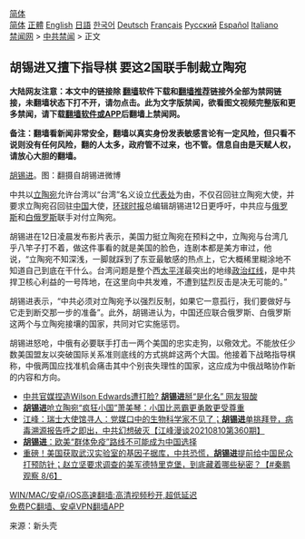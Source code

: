  <!-- 面包屑导航 --> <div class="breadcrumb"><!-- GTranslate: https://gtranslate.io/ -->  <div class="switcher notranslate">  <div class="selected">  <a href="#" onclick="return false;"> 简体</a>  </div>  <div class="option">  <a href="https://www.bannedbook.org" onclick="doGTranslate('zh-CN|zh-CN');jQuery('div.switcher div.selected a').html(jQuery(this).html());return false;" title="简体中文" class="nturl selected"> 简体</a>  <a href="https://www.bannedbook.org/zh-tw/" onclick="doGTranslate('zh-CN|zh-TW');jQuery('div.switcher div.selected a').html(jQuery(this).html());return false;" title="繁體中文" class="nturl"> 正體</a>  <a href="https://www.bannedbook.org/en/" onclick="doGTranslate('zh-CN|en');jQuery('div.switcher div.selected a').html(jQuery(this).html());return false;" title="English" class="nturl"> English</a>  <a href="https://www.bannedbook.org/ja/" onclick="doGTranslate('zh-CN|ja');jQuery('div.switcher div.selected a').html(jQuery(this).html());return false;" title="日本語" class="nturl"> 日語</a>  <a href="https://www.bannedbook.org/ko/" onclick="doGTranslate('zh-CN|ko');jQuery('div.switcher div.selected a').html(jQuery(this).html());return false;" title="한국어" class="nturl"> 한국어</a>  <a href="https://www.bannedbook.org/de/" onclick="doGTranslate('zh-CN|de');jQuery('div.switcher div.selected a').html(jQuery(this).html());return false;" title="Deutsch" class="nturl"> Deutsch</a>  <a href="https://www.bannedbook.org/fr/" onclick="doGTranslate('zh-CN|fr');jQuery('div.switcher div.selected a').html(jQuery(this).html());return false;" title="Français" class="nturl"> Français</a>  <a href="https://www.bannedbook.org/ru/" onclick="doGTranslate('zh-CN|ru');jQuery('div.switcher div.selected a').html(jQuery(this).html());return false;" title="Русский" class="nturl"> Русский</a>  <a href="https://www.bannedbook.org/es/" onclick="doGTranslate('zh-CN|es');jQuery('div.switcher div.selected a').html(jQuery(this).html());return false;" title="Español" class="nturl"> Español</a>  <a href="https://www.bannedbook.org/it/" onclick="doGTranslate('zh-CN|it');jQuery('div.switcher div.selected a').html(jQuery(this).html());return false;" title="Italiano" class="nturl"> Italiano</a>  </div>  </div>      <div class='breadcrumb-sub'><!-- Breadcrumb NavXT 6.3.0 --> <a href="https://www.bannedbook.org/" class="home">禁闻网</a> &gt; <a href="https://www.bannedbook.org/bnews/cbnews/" class="category">中共禁闻</a> &gt; 正文</div></div><h2>胡锡进又擅下指导棋 要这2国联手制裁立陶宛</h2> <p class="notice"><b>大陆网友注意：本文中的链接除 <a href="https://github.com/bannedbook/fanqiang" >翻墙</a>软件下载和<a href="https://github.com/killgcd/justmysocks/blob/master/README.md">翻墙推荐</a>链接外全部为禁网链接，未翻墙状态下打不开，请勿点击。此为文字版禁闻，欲看图文视频完整版和更多禁闻，请下载<a href="https://github.com/bannedbook/fanqiang">翻墙软件或APP</a>后翻墙上禁闻网。</p><p>备注：翻墙看新闻非常安全，翻墙以真实身份发表敏感言论有一定风险，但只看不说则没有任何风险，翻的人太多，政府管不过来，也不管。信息自由是天赋人权，请放心大胆的翻墙。</b></p>  <div class="entry"> <p id="conimg"><a href="https://www.bannedbook.org/bnews/tag/%e8%83%a1%e9%94%a1%e8%bf%9b/" class="st_tag internal_tag" rel="tag" title="标签 胡锡进 下的日志">胡锡进</a>。图：翻摄自胡锡进微博</p> <p>中共以<a href="https://www.bannedbook.org/bnews/tag/%e7%ab%8b%e9%99%b6%e5%ae%9b/" class="st_tag internal_tag" rel="tag" title="标签 立陶宛 下的日志">立陶宛</a>允许台湾以“台湾”名义设立<a href="https://www.bannedbook.org/bnews/tag/%E4%BB%A3%E8%A1%A8%E5%A4%84/" class="st_tag internal_tag" rel="tag" title="标签 代表处 下的日志">代表处</a>为由，不仅召回驻立陶宛大使，并要求立陶宛召回驻<span class='wp_keywordlink_affiliate'><a href="https://www.bannedbook.org/" title="中国" target="_blank">中国</a></span>大使，<a href="https://www.bannedbook.org/bnews/tag/%e7%8e%af%e7%90%83%e6%97%b6%e6%8a%a5/" class="st_tag internal_tag" rel="tag" title="标签 环球时报 下的日志">环球时报</a>总编辑胡锡进12日更呼吁，中共应与<a href="https://www.bannedbook.org/bnews/tag/%e4%bf%84%e7%bd%97%e6%96%af/" class="st_tag internal_tag" rel="tag" title="标签 俄罗斯 下的日志">俄罗斯</a>和<a href="https://www.bannedbook.org/bnews/tag/%e7%99%bd%e4%bf%84%e7%bd%97%e6%96%af/" class="st_tag internal_tag" rel="tag" title="标签 白俄罗斯 下的日志">白俄罗斯</a>联手对付立陶宛。</p>  <p>胡锡进在12日凌晨发布影片表示，美国力挺立陶宛在预料之中，立陶宛与台湾几乎八竿子打不着，做这件事看的就是美国的脸色，连剧本都是美方审过，他说，“立陶宛不知深浅，一脚就踩到了东亚最敏感的热点上，它大概稀里糊涂地不知道自己到底在干什么。台湾问题是整个西<a href="https://www.bannedbook.org/bnews/tag/%e5%a4%aa%e5%b9%b3%e6%b4%8b/" class="st_tag internal_tag" rel="tag" title="标签 太平洋 下的日志">太平洋</a>最突出的地缘<a href="https://www.bannedbook.org/bnews/tag/%E6%94%BF%E6%B2%BB%E7%BA%A2%E7%BA%BF/" class="st_tag internal_tag" rel="tag" title="标签 政治红线 下的日志">政治红线</a>，是中共捍卫核心利益的一号阵地，在这里向中共发难，不遭到猛烈反击是决无可能的。”</p> <p>胡锡进表示，“中共必须对立陶宛予以强烈反制，如果它一意孤行，我们要做好与它走到断交那一步的准备”。此外，胡锡进认为，中国还应联合俄罗斯、白俄罗斯这两个与立陶宛接壤的国家，共同对它实施惩罚。</p>  <p>胡锡进怒呛，中俄有必要联手打击一两个美国的忠实走狗，以儆效尤。不能放任少数美国盟友以突破国际关系准则底线的方式挑衅这两个大国。他接着下战略指导棋称，中俄两国应找准机会痛击其中个别丧失理性的国家，这应成为中俄战略协作新的内容和方向。</p> <ul class='op-related-articles' title='相关阅读'> <li><a href='https://www.bannedbook.org/bnews/cnnews/20210812/1604956.html' target='_blank'>中共官媒捏造Wilson Edwards遭打脸? <b>胡锡进</b>掰“是化名” 网友狠酸</a></li> <li><a href='https://www.bannedbook.org/bnews/cbnews/20210812/1604936.html' target='_blank'><b>胡锡进</b>呛立陶宛“疯狂小国”萧美琴：小国比恶霸更勇敢更受尊重</a></li> <li><a href='https://www.bannedbook.org/bnews/cbnews/20210811/1604330.html' target='_blank'>江峰：瑞士大使馆寻人：党媒口中的生物科学家不见了；<b>胡锡进</b>单挑拜登，病毒溯源报告呼之即出，中共幻想破灭【江峰漫谈20210810第360期】</a></li> <li><a href='https://www.bannedbook.org/bnews/baitai/20210809/1603251.html' target='_blank'><b>胡锡进</b>：欧美“群体免疫”路线不可能成为中国选择</a></li> <li><a href='https://www.bannedbook.org/bnews/bannedvideo/20210807/1601754.html' target='_blank'>重磅！美国获取武汉实验室的基因子据库，中共恐慌，<b>胡锡进</b>提前给中国民众打预防针；赵立坚要求调查的美军德特里克堡，到底藏着哪些秘密？【#秦鹏观察 8/6】</a></li> </ul> <p class="texttj"> <a href="https://github.com/bannedbook/fanqiang/wiki/V2ray%E6%9C%BA%E5%9C%BA" target="_blank">WIN/MAC/安卓/iOS高速翻墙:高清视频秒开,超低延迟</a><br/> <a href="https://github.com/bannedbook/fanqiang/wiki/%E7%A6%81%E9%97%BB%E7%BD%91%E5%AE%89%E5%8D%93%E7%BF%BB%E5%A2%99%E6%96%B0%E9%97%BBAPP" target="_blank">免费PC翻墙、安卓VPN翻墙APP</a></p> <p> 来源：新头壳 </p><a name='sharetosocial'></a>  <div style="margin-bottom:5px;padding-bottom:5px;clear:both"> <div id="archive-pix-1" class="banner-ads"> <!-- AuctionX Display platform tag START --> <div id="26318x728x90x621x_ADSLOT2" clicktrack="%%CLICK_URL_ESC%%"></div> <!-- AuctionX Display platform tag END --> </div> <div id="archive-pix-2" class="banner-ads"> <!-- AuctionX Display platform tag START --> <div id="26315x300x250x621x_ADSLOT2" clicktrack="%%CLICK_URL_ESC%%"></div> <!-- AuctionX Display platform tag END --> </div> </div>  <div id="archive-pix-1" class="banner-ads"> <!-- AuctionX Display platform tag START --> <div id="26318x728x90x621x_ADSLOT3" clicktrack="%%CLICK_URL_ESC%%"></div> <!-- AuctionX Display platform tag END --> </div> </div><!--END ENTRY--> 